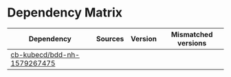 # Dependency Matrix

Dependency | Sources | Version | Mismatched versions
---------- | ------- | ------- | -------------------
[cb-kubecd/bdd-nh-1579267475](https://github.com/cb-kubecd/bdd-nh-1579267475.git) |  | []() | 
